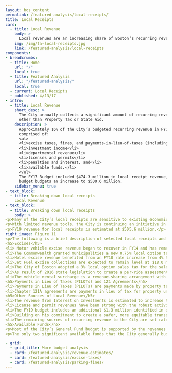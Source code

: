 ```yaml
---
layout: bos_content
permalink: /featured-analysis/local-receipts/
title: Local Receipts
card:
  - title: Local Revenue
    body: >
      Local revenues are an increasing share of Boston’s recurring revenue.
    img: /img/fa-local-receipts.jpg
    link: /featured-analysis/local-receipts
components:
- breadcrumbs:
  - title: Home
    url: "/"
    local: true
  - title: Featured Analysis
    url: "/featured-analysis/"
    local: true
  - current: Local Receipts
  - published: 4/13/17
- intro:
  - title: Local Revenue 
    short_desc: >
      The City annually collects a significant amount of recurring revenues 
      other than Property Tax or State Aid.
    description: >
      Approximately 16% of the City’s budgeted recurring revenue in FY19 is 
      comprised of:
      <ul>
      <li>excise taxes, fines, and payments-in-lieu-of-taxes (including Chapter 121A)</li>
      <li>investment income</li>
      <li>departmental revenue</li>
      <li>licenses and permits</li>
      <li>penalties and interest, and</li>
      <li>available funds.</li>
      </ul>
      The FY17 Budget included $474.3 million in local receipt revenue, and the FY18 
      budget budgets an increase to $500.6 million.
    sidebar_menu: true
- text_block:
  - title: Breaking down local receipts
    Local Revenue 
- text_block:
  - title: Breaking down local receipts
    body: >
<p>Many of the City’s local receipts are sensitive to existing economic conditions and the City takes a cautious approach when estimating local receipts.</p>  
<p>With limited revenue tools, the City is continuing an initiative in the FY19 budget to better maximize the local revenue tools. This City will also work to maximize federal health insurance reimbursements and address past due bills to recover revenue.</p>
<p>FY19 revenue for local receipts is estimated at $505.6 million.</p>  
right_image: Figure 11
<p>The following is a brief description of selected local receipts and their expectations for FY19:</p>
<h5>Excises</h5>
<li> Motor vehicle excise revenue began to recover in FY14 and has remained steady with the strengthening economy.  Revenue is estimated at $52.0 million in FY19.</li>
<li>The Commonwealth granted municipalities a new 0.75% local option tax on restaurant meals beginning October 1, 2009. The City expects to collect $29.0 million from this tax in FY19.</li>
<li>Hotel excise revenue benefited from an FY10 rate increase from 4% to 6%.  The City expects to receive $92.0 million in FY19.</li>
<li>Jet Fuel excise collections are expected to remain level at $18.0 million in FY19.</li>
<li>The City of Boston adopted a 3% local option sales tax for the sale of recreational marijuana, effective July 1, 2018. The FY19 Recommended Budget includes $2.25 million in new revenue for the marijuana local option sales tax.
<li>As result of 2016 state legislation to create a per-ride assessment collected from transportation network companies (TNCs), the City expects to receive $2 million in FY19.</li>
<li>The vehicle rental surcharge is a revenue-sharing arrangement with the Commonwealth. Under this arrangement, all vehicle rental contracts originating in the City are subject to a $10 surcharge. The City receives $1 of this surcharge. The City budgeted $1.5 million in FY19 for vehicle rental surcharge revenue.</li>
<h5>Payments in Lieu of Taxes (PILOTs) and 121 Agreements</h5>
<li>Payments in Lieu of Taxes (PILOTs) are payments made by property tax-exempt institutions located in the City, including hospitals, universities, and cultural institutions. These are voluntary contributions for municipal services such as police and fire protection, street cleaning, and snow removal. Growth in PILOT revenue comes from new agreements, escalations that adjust the payments for inflation, and re-negotiation or expansion of current agreements. The Massachusetts Port Authority (MassPort) currently provides 35% of the PILOT revenue the City receives annually. Voluntary PILOTS are expected to increase slightly to an estimated $46 million in FY19.</li>
<li>Chapter 121A agreements are payments in lieu of tax for property under tax agreements.  Those that qualify pay different taxes on income and property as determined under Chapter 121A of Massachusetts General Law. 121A payments are budgeted at $27.5 million in FY19.</li>
<h5>Other Sources of Local Revenue</h5>
<li>The revenue from Interest on Investments is estimated to increase to $5 million in FY19. The increase is a result of the movement of significant assets out of non-interest bearing accounts associated with compensating balance agreements between the City and its primary bank and into interest-bearing accounts. Additionally, in March 2018, the Federal Reserve increased its key interest rate to 1.75%, the highest level since 2008.</li>
<li>License and permit revenues have been strong with the robust activity in the City’s development pipeline.  Building permit revenue is conservatively budgeted in FY19 at $45 million.</li>
<li>The FY19 budget includes an additional $1.3 million identified in departmental revenues.</li>
<li>Building on his commitment to create a safer, more equitable transportation future for Boston, Mayor Walsh will invest $5 million aimed at upgrading transportation infrastructure to benefit all modes of travel. These investments are funded through a strategic set of increases to the City’s current fine structure for parking violations. The updated parking fine structure, last revised in 2008, is expected to produce positive outcomes by influencing driver behavior and reducing congestion and emissions, increasing cleanliness, and improving the parking experience.</li> 
<li>The remaining sources of recurring revenue to the City are set rates of fees, fines, penalties and interest. These usually endure economic changes with small changes in activity or revenue.</li>
<h5>Available Funds</h5>
<p>Most of the City’s General Fund budget is supported by the revenues that are estimated to come in during the course of the fiscal year, including property tax, excises, State aid, and the various other categories of revenues described above. Available funds are linked to a separate category of expenditure appropriation - those supported by immediately available fund transfers.</p>  
<p>The only two significant available funds that the City generally budgets each year are parking meter revenues to support the Transportation Department, and cemetery trust monies which are used to support the City’s maintenance of its public cemeteries. Both special funds have fees collected during the course of the year. By transferring out less than what is collected over the years, the City has built up the balances in these funds. Trust fund balances, such as the cemetery trust, also benefit from the opportunity to invest in securities offering a higher return than short-term fixed-income investments. The City did not transfer any funds to the General Fund in FY16 or FY17. The City expects to transfer $22.5 million from the parking meter fund to the General Fund in FY18 and FY19. The City also plans to transfer $950,000 from the cemetery trust fund to the General Fund in FY18 and in FY19.</p>  

- grid:
  - grid_title: More budget analysis
  - card: /featured-analysis/revenue-estimates/
  - card: /featured-analysis/excise-taxes/
  - card: /featured-analysis/parking-fines/
---
```

